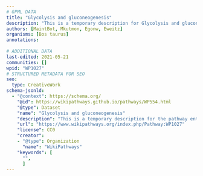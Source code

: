 ```yaml
---
# GPML DATA
title: "Glycolysis and gluconeogenesis"
description: "This is a temporary description for Glycolysis and gluconeogenesis"
authors: [MaintBot, Mkutmon, Egonw, Eweitz]
organisms: [Bos taurus]
annotations:
  
# ADDITIONAL DATA
last-edited: 2021-05-21
communities: []
wpid: "WP1027"
# STRUCTURED METADATA FOR SEO
seo:
  type: CreativeWork
schema-jsonld:
  - "@context": https://schema.org/
    "@id": https://wikipathways.github.io/pathways/WP554.html
    "@type": Dataset
    "name": "Glycolysis and gluconeogenesis"
    "description": "This is a temporary description for the pathway entitled: Glycolysis and gluconeogenesis"
    "url": "https://www.wikipathways.org/index.php/Pathway:WP1027"
    "license": CC0
    "creator":
    - "@type": Organization
      "name": "WikiPathways"
    "keywords": [
      "",
      ]
---
```

